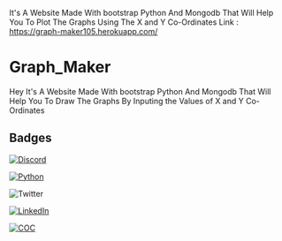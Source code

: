 It's A Website Made With bootstrap Python And Mongodb That Will Help You To Plot The Graphs Using The X and Y Co-Ordinates
Link :  https://graph-maker105.herokuapp.com/

# Graph_Maker

Hey It's A Website Made With bootstrap Python And Mongodb That Will Help You To Draw The Graphs By Inputing the Values of X and Y Co-Ordinates

## Badges


[![Discord](https://img.shields.io/badge/Bot-Discord-blue)](https://discord.com/developers/docs/game-sdk/applications)

[![Python](https://img.shields.io/badge/Python-v3.9.6-blue)](https://www.python.org/downloads/)

![Twitter](https://img.shields.io/twitter/url?color=Black&label=Twitter&style=social&url=https%3A%2F%2Ftwitter.com%2FAdhikariSalman%3Fs%3D09) 
 
[![LinkedIn](https://img.shields.io/badge/in-LinkedIn-blue)](https://www.linkedin.com/in/salman-adhikari-a938911bb)

[![COC](https://img.shields.io/badge/COC-API-blue)](https://developer.clashofclans.com/#/)
